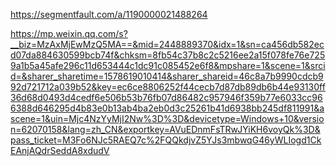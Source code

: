 https://segmentfault.com/a/1190000021488264

https://mp.weixin.qq.com/s?__biz=MzAxMjEwMzQ5MA==&mid=2448889370&idx=1&sn=ca456db582ecd07da884630599bcb74f&chksm=8fb54c37b8c2c5216ee2a15f078fe76e7259a1b5a45afe296c11d653444c1dc91c085452e6f8&mpshare=1&scene=1&srcid=&sharer_sharetime=1578619010414&sharer_shareid=46c8a7b9990cdcb992d721712a039b52&key=ec6ce8806252f44cecb7d87db89db6b44e93130ff36d68d0493d4cedf6e506b53b76fb07d86482c957946f359b77e6033cc966388d646295d4b83e0b13ab4ba2eb0d3c25261b41d6938bb245df811991&ascene=1&uin=Mjc4NzYyMjI2Nw%3D%3D&devicetype=Windows+10&version=62070158&lang=zh_CN&exportkey=AVuEDnmFsTRwJYiKH6voyQk%3D&pass_ticket=M3Fo6NJc5RAEQ7c%2FQQkdjvZ5YJs3mbwqG46yWLIogd1CkEAnjAQdrSeddA8xdudV